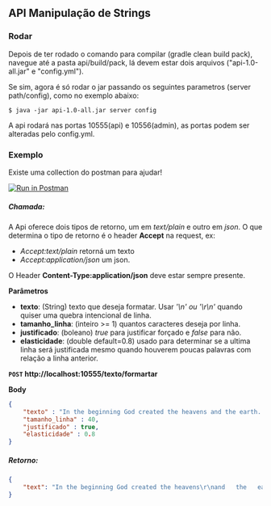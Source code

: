 ## API Manipulação de Strings


### Rodar

Depois de ter rodado o comando para compilar (gradle clean build pack), navegue até a pasta api/build/pack, lá devem estar dois arquivos ("api-1.0-all.jar" e "config.yml"). 

Se sim, agora é só rodar o jar passando os seguintes parametros (server path/config), como no exemplo abaixo:
```
$ java -jar api-1.0-all.jar server config
```

A api rodará nas portas 10555(api) e 10556(admin), as portas podem ser alteradas pelo config.yml.


### Exemplo

Existe uma collection do postman para ajudar!

[![Run in Postman](https://run.pstmn.io/button.svg)](https://app.getpostman.com/run-collection/cc876ada241ca972c68f)



##### Chamada:

A Api oferece dois tipos de retorno, um em *text/plain* e outro em *json*. O que determina o tipo de retorno é o header **Accept** na request, ex: 
- *Accept:text/plain* retorná um texto 
- *Accept:application/json* um json.

O Header **Content-Type:application/json** deve estar sempre presente.

**Parâmetros**
- **texto**: (String) texto que deseja formatar. Usar *'\n' ou '\r\n'* quando quiser uma quebra intencional de linha.
- **tamanho_linha**: (inteiro >= 1) quantos caracteres deseja por linha.
- **justificado**: (boleano) *true* para justificar forçado e *false* para não.
- **elasticidade**: (double default=0.8) usado para determinar se a ultima linha será justificada mesmo quando houverem poucas palavras com relação a linha anterior.

**<code>POST</code> http://localhost:10555/texto/formartar**

**Body** 
```json
{
	"texto" : "In the beginning God created the heavens and the earth. Now the earth was formless and empty, darkness was over the surface of the deep, and the Spirit of God was hovering over the waters.\n\nAnd God said, \"Let there be light,\" and there was light. God saw that the light was good, and he separated the light from the darkness. God called the light \"day,\" and the darkness he called \"night.\" And there was evening, and there was morning - the first day.",
	"tamanho_linha" : 40,
	"justificado" : true,
	"elasticidade" : 0.8
}

```

##### Retorno:

```json
{
    "text": "In the beginning God created the heavens\r\nand   the   earth.  Now  the  earth  was\r\nformless  and  empty,  darkness was over\r\nthe  surface of the deep, and the Spirit\r\nof  God  was  hovering  over the waters.\r\n\r\nAnd  God said, 'Let there be light,' and\r\nthere  was light. God saw that the light\r\nwas  good,  and  he  separated the light\r\nfrom  the darkness. God called the light\r\n'day,'   and   the  darkness  he  called\r\n'night.'  And  there  was  evening,  and\r\nthere  was  morning  -  the  first  day.\r\n"
}
```
